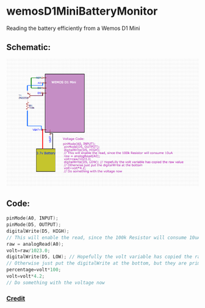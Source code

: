 # wemosD1MiniBatteryMonitor
Reading the battery efficiently from a Wemos D1 Mini

## Schematic:
![Image of Schematic](https://github.com/danthegoodman1/wemosD1MiniBatteryMonitor/blob/master/Wemos%20D1%20mini%20battery%20monitor.png)

## Code:
```c++
pinMode(A0, INPUT);
pinMode(D5, OUTPUT);
digitalWrite(D5, HIGH);
// This will enable the read, since the 100k Resistor will consume 10uA
raw = analogRead(A0);
volt=raw/1023.0;
digitalWrite(D5, LOW); // Hopefully the volt variable has copied the raw value
// Otherwise just put the digitalWrite at the bottom, but they are primitive data types
percentage=volt*100;
volt=volt*4.2;
// Do something with the voltage now
```

### [Credit](https://arduinodiy.wordpress.com/2016/12/25/monitoring-lipo-battery-voltage-with-wemos-d1-minibattery-shield-and-thingspeak/)
